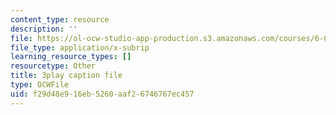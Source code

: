 ```yaml
---
content_type: resource
description: ''
file: https://ol-ocw-studio-app-production.s3.amazonaws.com/courses/6-0001-introduction-to-computer-science-and-programming-in-python-fall-2016/f29d48e916eb5260aaf26746767ec457_8s0d87sjy1A.vtt
file_type: application/x-subrip
learning_resource_types: []
resourcetype: Other
title: 3play caption file
type: OCWFile
uid: f29d48e9-16eb-5260-aaf2-6746767ec457
---
```

